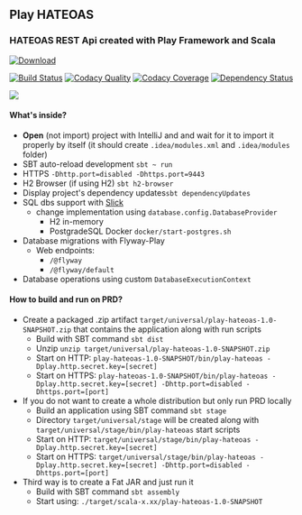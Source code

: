## Play HATEOAS
### HATEOAS REST Api created with Play Framework and Scala

[ ![Download](https://api.bintray.com/packages/kamilduda/artifacts/play-hateoas/images/download.svg) ](https://bintray.com/kamilduda/artifacts/play-hateoas/_latestVersion)

[![Build Status](https://travis-ci.org/kamilduda/play-hateoas.svg?branch=master)](https://travis-ci.org/kamilduda/play-hateoas)
[![Codacy Quality](https://api.codacy.com/project/badge/Grade/d19560b83df0463bbd5d649f9264c3c1)](https://www.codacy.com/app/kamilduda/play-hateoas?utm_source=github.com&amp;utm_medium=referral&amp;utm_content=kamilduda/play-hateoas&amp;utm_campaign=Badge_Grade)
[![Codacy Coverage](https://api.codacy.com/project/badge/Coverage/d19560b83df0463bbd5d649f9264c3c1)](https://www.codacy.com/app/kamilduda/play-hateoas?utm_source=github.com&utm_medium=referral&utm_content=kamilduda/play-hateoas&utm_campaign=Badge_Coverage)
[![Dependency Status](https://www.versioneye.com/user/projects/5a5b80d40fb24f1070c55dde/badge.svg?style=flat-square)](https://www.versioneye.com/user/projects/5a5b80d40fb24f1070c55dde)

<a href='https://bintray.com/kamilduda/artifacts/play-hateoas?source=watch' alt='Get automatic notifications about new "play-hateoas" versions'><img src='https://www.bintray.com/docs/images/bintray_badge_color.png'></a>



#### What's inside?
* __Open__ (not import) project with IntelliJ and and wait for it to import it properly by itself (it should create `.idea/modules.xml` and `.idea/modules` folder)
* SBT auto-reload development `sbt ~ run`
* HTTPS `-Dhttp.port=disabled -Dhttps.port=9443`
* H2 Browser (if using H2) `sbt h2-browser`
* Display project's dependency updates`sbt dependencyUpdates`
* SQL dbs support with [Slick](http://slick.lightbend.com/docs/)
  * change implementation using `database.config.DatabaseProvider`
    * H2 in-memory
    * PostgradeSQL Docker `docker/start-postgres.sh`
* Database migrations with Flyway-Play
  * Web endpoints: 
    * `/@flyway`
    * `/@flyway/default`
* Database operations using custom `DatabaseExecutionContext`


#### How to build and run on PRD?
* Create a packaged .zip artifact `target/universal/play-hateoas-1.0-SNAPSHOT.zip` that contains the application along with run scripts
  * Build with SBT command `sbt dist`
  * Unzip `unzip target/universal/play-hateoas-1.0-SNAPSHOT.zip`
  * Start on HTTP: `play-hateoas-1.0-SNAPSHOT/bin/play-hateoas -Dplay.http.secret.key=[secret]`
  * Start on HTTPS: `play-hateoas-1.0-SNAPSHOT/bin/play-hateoas -Dplay.http.secret.key=[secret] -Dhttp.port=disabled -Dhttps.port=[port]` 
* If you do not want to create a whole distribution but only run PRD locally
  * Build an application using SBT command `sbt stage`
  * Directory `target/universal/stage` will be created along with `target/universal/stage/bin/play-hateoas` start scripts
  * Start on HTTP: `target/universal/stage/bin/play-hateoas -Dplay.http.secret.key=[secret]`
  * Start on HTTPS: `target/universal/stage/bin/play-hateoas -Dplay.http.secret.key=[secret] -Dhttp.port=disabled -Dhttps.port=[port]`
* Third way is to create a Fat JAR and just run it
  * Build with SBT command `sbt assembly`
  * Start using: `./target/scala-x.xx/play-hateoas-1.0-SNAPSHOT`
